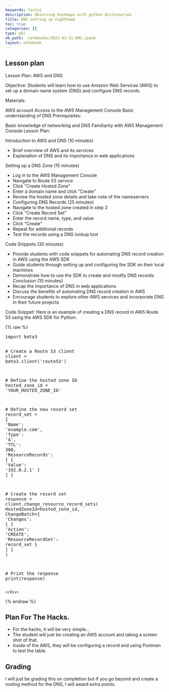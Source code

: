 ```yaml
---
keywords: fastai
description: Observing hashmaps with python dictionaries
title: DNS setting up nighthawk
toc: true
categories: []
type: pbl
nb_path: _notebooks/2023-03-31-DNS.ipynb
layout: notebook
---
```


<!--
#################################################
### THIS FILE WAS AUTOGENERATED! DO NOT EDIT! ###
#################################################
# file to edit: _notebooks/2023-03-31-DNS.ipynb
-->

<div class="container" id="notebook-container">
        
<div class="cell border-box-sizing text_cell rendered"><div class="inner_cell">
<div class="text_cell_render border-box-sizing rendered_html">
<h2 id="Lesson-plan">Lesson plan<a class="anchor-link" href="#Lesson-plan"> </a></h2><p>Lesson Plan: AWS and DNS</p>
<p>Objective:
Students will learn how to use Amazon Web Services (AWS) to set up a domain name system (DNS) and configure DNS records.</p>
<p>Materials:</p>
<p>AWS account
Access to the AWS Management Console
Basic understanding of DNS
Prerequisites:</p>
<p>Basic knowledge of networking and DNS
Familiarity with AWS Management Console
Lesson Plan:</p>
<p>Introduction to AWS and DNS (10 minutes)</p>
<ul>
<li>Brief overview of AWS and its services</li>
<li>Explanation of DNS and its importance in web applications</li>
</ul>
<p>Setting up a DNS Zone (15 minutes)</p>
<ul>
<li>Log in to the AWS Management Console</li>
<li>Navigate to Route 53 service</li>
<li>Click "Create Hosted Zone"</li>
<li>Enter a domain name and click "Create"</li>
<li>Review the hosted zone details and take note of the nameservers</li>
<li>Configuring DNS Records (25 minutes)</li>
<li>Navigate to the hosted zone created in step 2</li>
<li>Click "Create Record Set"</li>
<li>Enter the record name, type, and value</li>
<li>Click "Create"</li>
<li>Repeat for additional records</li>
<li>Test the records using a DNS lookup tool</li>
</ul>
<p>Code Snippets (30 minutes)</p>
<ul>
<li>Provide students with code snippets for automating DNS record creation in AWS using the AWS SDK</li>
<li>Guide students through setting up and configuring the SDK on their local machines</li>
<li>Demonstrate how to use the SDK to create and modify DNS records
Conclusion (10 minutes)</li>
<li>Recap the importance of DNS in web applications</li>
<li>Discuss the benefits of automating DNS record creation in AWS</li>
<li>Encourage students to explore other AWS services and incorporate DNS in their future projects</li>
</ul>
<p>Code Snippet:
Here is an example of creating a DNS record in AWS Route 53 using the AWS SDK for Python:</p>

</div>
</div>
</div>
    {% raw %}
    
<div class="cell border-box-sizing code_cell rendered">
<div class="input">

<div class="inner_cell">
    <div class="input_area">
<div class=" highlight hl-python"><pre><span></span><span class="kn">import</span> <span class="nn">boto3</span>

<span class="c1"># Create a Route 53 client</span>
<span class="n">client</span> <span class="o">=</span> <span class="n">boto3</span><span class="o">.</span><span class="n">client</span><span class="p">(</span><span class="s1">&#39;route53&#39;</span><span class="p">)</span>

<span class="c1"># Define the hosted zone ID</span>
<span class="n">hosted_zone_id</span> <span class="o">=</span> <span class="s1">&#39;YOUR_HOSTED_ZONE_ID&#39;</span>

<span class="c1"># Define the new record set</span>
<span class="n">record_set</span> <span class="o">=</span> <span class="p">{</span>
    <span class="s1">&#39;Name&#39;</span><span class="p">:</span> <span class="s1">&#39;example.com&#39;</span><span class="p">,</span>
    <span class="s1">&#39;Type&#39;</span><span class="p">:</span> <span class="s1">&#39;A&#39;</span><span class="p">,</span>
    <span class="s1">&#39;TTL&#39;</span><span class="p">:</span> <span class="mi">300</span><span class="p">,</span>
    <span class="s1">&#39;ResourceRecords&#39;</span><span class="p">:</span> <span class="p">[</span>
        <span class="p">{</span>
            <span class="s1">&#39;Value&#39;</span><span class="p">:</span> <span class="s1">&#39;192.0.2.1&#39;</span>
        <span class="p">}</span>
    <span class="p">]</span>
<span class="p">}</span>

<span class="c1"># Create the record set</span>
<span class="n">response</span> <span class="o">=</span> <span class="n">client</span><span class="o">.</span><span class="n">change_resource_record_sets</span><span class="p">(</span>
    <span class="n">HostedZoneId</span><span class="o">=</span><span class="n">hosted_zone_id</span><span class="p">,</span>
    <span class="n">ChangeBatch</span><span class="o">=</span><span class="p">{</span>
        <span class="s1">&#39;Changes&#39;</span><span class="p">:</span> <span class="p">[</span>
            <span class="p">{</span>
                <span class="s1">&#39;Action&#39;</span><span class="p">:</span> <span class="s1">&#39;CREATE&#39;</span><span class="p">,</span>
                <span class="s1">&#39;ResourceRecordSet&#39;</span><span class="p">:</span> <span class="n">record_set</span>
            <span class="p">}</span>
        <span class="p">]</span>
    <span class="p">}</span>
<span class="p">)</span>

<span class="c1"># Print the response</span>
<span class="nb">print</span><span class="p">(</span><span class="n">response</span><span class="p">)</span>
</pre></div>

    </div>
</div>
</div>

</div>
    {% endraw %}

<div class="cell border-box-sizing text_cell rendered"><div class="inner_cell">
<div class="text_cell_render border-box-sizing rendered_html">
<h2 id="Plan-For-The-Hacks.">Plan For The Hacks.<a class="anchor-link" href="#Plan-For-The-Hacks."> </a></h2><ul>
<li>For the hacks, it will be very simple...</li>
<li>The student will just be creating an AWS account and taking a screen shot of that.</li>
<li>Inside of the AWS, they will be configuring a record and using Postman to test the table.</li>
</ul>

</div>
</div>
</div>
<div class="cell border-box-sizing text_cell rendered"><div class="inner_cell">
<div class="text_cell_render border-box-sizing rendered_html">
<h2 id="Grading">Grading<a class="anchor-link" href="#Grading"> </a></h2><p>I will just be grading this on completion but if you go beyond and create a routing method for the DNS, I will award extra points.</p>

</div>
</div>
</div>
</div>
 

